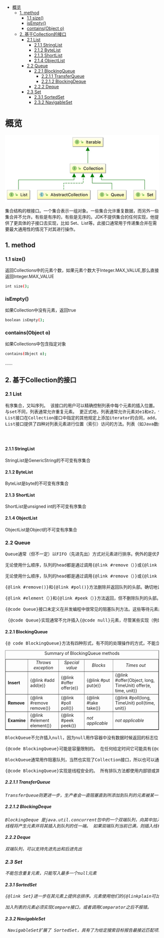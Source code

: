 <!-- TOC -->

- [概览](#%E6%A6%82%E8%A7%88)
  - [1. method](#1-method)
    - [1.1 size()](#11-size)
    - [isEmpty()](#isempty)
    - [contains(Object o)](#containsobject-o)
  - [2. 基于Collection的接口](#2-%E5%9F%BA%E4%BA%8Ecollection%E7%9A%84%E6%8E%A5%E5%8F%A3)
    - [2.1 List](#21-list)
      - [2.1.1 StringList](#211-stringlist)
      - [2.1.2 ByteList](#212-bytelist)
      - [2.1.3 ShortList](#213-shortlist)
      - [2.1.4 ObjectList](#214-objectlist)
    - [2.2 Queue](#22-queue)
      - [2.2.1 BlockingQueue](#221-blockingqueue)
        - [2.2.1.1 TransferQueue](#2211-transferqueue)
        - [2.2.1.2 BlockingDeque](#2212-blockingdeque)
      - [2.2.2 Deque](#222-deque)
    - [2.3 Set](#23-set)
      - [2.3.1 SortedSet](#231-sortedset)
      - [2.3.2 NavigableSet](#232-navigableset)

<!-- /TOC -->

# 概览

![Collection](images/Collection_class.jpg)

集合结构的根接口。一个集合表示一组对象。一些集合允许重复数据，而另外一些集合并不允许。有些是有序的，有些是无序的。JDK不提供集合的任何实现，他提供了更具体的子接口去实现，比如 Set、List等。此接口通常用于传递集合并在需要最大通用性的情况下对其进行操作。

## 1. method

### 1.1 size()

返回Collections中的元素个数，如果元素个数大于Integer.MAX_VALUE,那么直接返回Integer.MAX_VALUE

```bash
int size();
```

### isEmpty()

如果Collection中没有元素，返回true

```bash
boolean isEmpty();
```

### contains(Object o)

如果Collections中包含指定对象

```bash
contains(Object o);
```

……

## 2. 基于Collection的接口

### 2.1 List

<pre>
有序集合，又叫序列。 该接口的用户可以精确控制列表中每个元素的插入位置。 用户可以通过整数索引访问元素，并搜索列表中的元素。
与set不同，列表通常允许重复元素。 更正式地，列表通常允许元素对e1和e2，使得e1.equals(e2)，并且它们通常允许多个空元素，如果 它们允许空元素。 有人可能希望通过在用户尝试插入运行时异常时抛出运行时异常来实现禁止重复的列表并不是不可思议，但我们希望这种用法很少见。
List接口在Collection接口中指定的其他规定上添加iterator的合同，add，delete，equal和hashCode方法。 为方便起见，此处还包括其他继承方法的声明。
List接口提供了四种对列表元素进行位置（索引）访问的方法。列表（如Java数组）基于零。请注意，对于某些实现（例如LinkedList 类），这些操作可以与索引值成比例地执行。因此，如果调用者不知道实现，则迭代遍历列表中的元素通常比通过它进行索引更好。<p>
</pre>

#### 2.1.1 StringList

StringList是GenericString的不可变有序集合

#### 2.1.2 ByteList

ByteList是byte的不可变有序集合

#### 2.1.3 ShortList

ShortList是unsigned int的不可变有序集合

#### 2.1.4 ObjectList

ObjectList是Object的不可变有序集合

### 2.2 Queue

<pre>
Queue通常（但不一定）以FIFO（先进先出）方式对元素进行排序。例外的是优先级队列，它根据提供的比较器对元素进行排序，或者元素的自然排序，以及LIFO队列（或堆栈），它们对元素LIFO（后进先出）进行排序。

无论使用什么顺序，队列的head都是通过调用{@link #remove（）}或{@link #poll（）}删除的元素。在FIFO队列中，所有新元素都插入队列的tail。其他类型的队列可能使用不同的放置规则。每个{@code Queue}实现都必须指定其排序属性。

无论使用什么顺序，队列的head都是通过调用{@link #remove（）}或{@link #poll（）}删除的元素。在FIFO队列中，所有新元素都插入队列的tail。其他类型的队列可能使用不同的放置规则。每个{@code Queue}实现都必须指定其排序属性。

{@link #remove()}和{@link #pol()}方法删除并返回队列的头部。确切地说，从队列中删除了哪个元素是队列的排序策略的功能，它不同于实施到实施。 {@code remove()}和{@code poll()}方法的区别仅在于队列为空时的行为：{@code remove()}方法抛出异常，而{@code poll()}方法返回{@code null}。

{@link #element（）}和{@link #peek（）}方法返回，但不删除队列的头部。

{@code Queue}接口未定义在并发编程中很常见的阻塞队列方法。这些等待元素出现或空间可用的方法在{@link java.util.concurrent.BlockingQueue}接口中定义，该接口扩展了此接口。

 {@code Queue}实现通常不允许插入{@code null}元素，尽管某些实现（例如{@link LinkedList}）允许插入{@code null}。 即使在允许它的实现中，也不应将{@code null}插入{@code Queue}，因为{@code null}也被{@code poll}方法用作特殊返回值以指示队列不包含任何元素。
</pre>

#### 2.2.1 BlockingQueue

<pre>
{@ code BlockingQueue}方法有四种形式，有不同的处理操作的方式，不能立即满足，但可能在将来的某个时候得到满足：一个抛出异常，第二个返回一个特殊值（或者 {@code null}或{@code false}，取决于操作），第三个会无限期地阻塞当前线程，直到操作成功，并且第四个块在放弃之前仅限于给定的最大时间限制。 这些方法总结在下表中：
</pre>

<table BORDER CELLPADDING=3 CELLSPACING=1>
  <caption>Summary of BlockingQueue methods</caption>
  <tr>
     <td></td>
     <td ALIGN=CENTER><em>Throws exception</em></td>
     <td ALIGN=CENTER><em>Special value</em></td>
     <td ALIGN=CENTER><em>Blocks</em></td>
     <td ALIGN=CENTER><em>Times out</em></td>
   </tr>
   <tr>
     <td><b>Insert</b></td>
     <td>{@link #add add(e)}</td>
     <td>{@link #offer offer(e)}</td>
     <td>{@link #put put(e)}</td>
     <td>{@link #offer(Object, long, TimeUnit) offer(e, time, unit)}</td>
   </tr>
   <tr>
     <td><b>Remove</b></td>
     <td>{@link #remove remove()}</td>
     <td>{@link #poll poll()}</td>
     <td>{@link #take take()}</td>
     <td>{@link #poll(long, TimeUnit) poll(time, unit)}</td>
   </tr>
   <tr>
     <td><b>Examine</b></td>
     <td>{@link #element element()}</td>
     <td>{@link #peek peek()}</td>
     <td><em>not applicable</em></td>
     <td><em>not applicable</em></td>
   </tr>
</table>

<pre>
BlockQueue不允许插入null，因为null用作容器中没有数据时候返回的标志位

{@code BlockingQueue}可能是容量限制的。 在任何给定时间它可能具有{@code remainingCapacity}，超过该值就不会有{@code put}而不会阻塞。 没有任何内在容量限制的{@code BlockingQueue}始终报告{@code Integer.MAX_VALUE}的剩余容量

BlockQueue通常用作阻塞队列，当然也实现了Collection接口，所以也可以通过索引删除数据但是不建议这么干

{@code BlockingQueue}实现是线程安全的。 所有排队方法都使用内部锁或其他形式的并发控制以原子方式实现其效果。 但是，<em>批量</em>收集操作{@code addAll}，{@ code containsAll}，{@code retainAll}和{@code removeAll} <em>不</ em>必须以原子方式执行，除非指定 否则在实施中。 因此，例如，{@ code addAll（c）}在仅添加{@code c}中的一些元素后失败（抛出异常）是可能的。
</pre>

##### 2.2.1.1 TransferQueue

<pre>
TransferQueue则更进一步，生产者会一直阻塞直到所添加到队列的元素被某一个消费者所消费（不仅仅是添加到队列里就完事）。新添加的transfer方法用来实现这种约束。顾名思义，阻塞就是发生在元素从一个线程transfer到另一个线程的过程中，它有效地实现了元素在线程之间的传递（以建立Java内存模型中的happens-before关系的方式）。
</pre>

##### 2.2.1.2 BlockingDeque

<pre>
BlockingDeque 是java.util.concurrent包中的一个双端队列，向其中加入元素或从中取出元素都是线程安全的，如果不完全不能对BlockingDequeue插入或者取出元素，那么将会阻塞线程，deque 是 “Double Ended Queue”的简称。因此一个deque可以从两端插入和取出元素的。
线程将产生元素并将其插入到队列的任一端。 如果双端队列当前已满，则插入线程将被阻塞，直到删除线程将一个元素从双端队列中取出。 如果deque当前为空，则删除线程将被阻塞，直到插入线程将一个元素插入到deque中
</pre>

#### 2.2.2 Deque

<pre>
双端队列，可以支持先进先出和后进先出
</pre>

### 2.3 Set

<pre>
不能包含重复元素，只能写入最多一个null元素
</pre>

#### 2.3.1 SortedSet

<pre>
{@link Set}进一步在其元素上提供<i>总排序</ i>。元素使用他们的{@linkplain可比自然排序}或通常在排序集合提供的{@link Comparator}排序。 set的迭代器将按升序元素顺序遍历集合。提供了几个额外的操作用以排序。 （此界面是{@link SortedMap}的设定模拟。）

加入列表的元素必须实现Compare接口，或者调用Comparator之后不报错。
</pre>

#### 2.3.2 NavigableSet

<pre>
 NavigableSet扩展了 SortedSet，具有了为给定搜索目标报告最接近匹配项的导航方法。方法 lower、floor、ceiling 和 higher 分别返回小于、小于等于、大于等于、大于给定元素的元素，如果不存在这样的元素，则返回 null。
</pre>